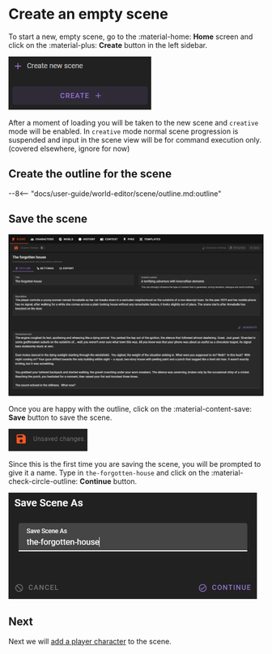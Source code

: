 # Create an empty scene

To start a new, empty scene, go to the :material-home: **Home** screen and click on the :material-plus: **Create** button in the left sidebar.

![Create empty scene](/img/0.26.0/create-new-scene.png)

After a moment of loading you will be taken to the new scene and `creative` mode will be enabled. In `creative` mode normal scene progression is suspended and input in the scene view will be for command execution only. (covered elsewhere, ignore for now)

## Create the outline for the scene

--8<-- "docs/user-guide/world-editor/scene/outline.md:outline"

## Save the scene

![World editor scene outline 2](/img/0.26.0/world-editor-scene-outline-2.png)

Once you are happy with the outline, click on the :material-content-save: **Save** button to save the scene.

![world editor unsaved changes](/img/0.26.0/world-editor-unsaved-changes.png)

Since this is the first time you are saving the scene, you will be prompted to give it a name. Type in `the-forgotten-house` and click on the :material-check-circle-outline: **Continue** button.

![world editor save scene](/img/0.26.0/world-editor-save-scene-first-save.png)

## Next

Next we will [add a player character](/user-guide/howto/create-a-new-scene/create-player-character) to the scene.